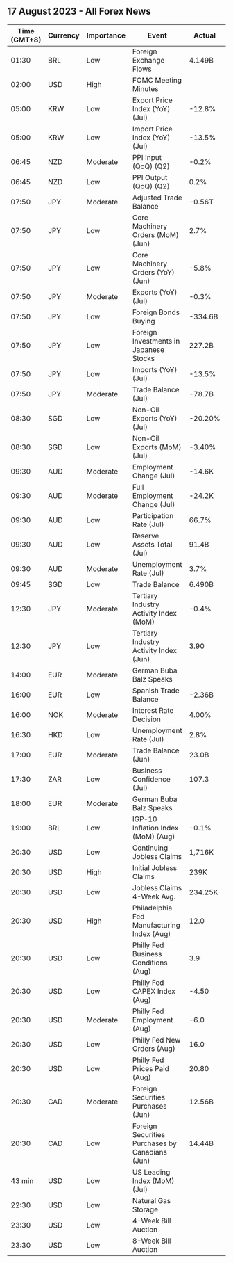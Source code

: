 ## 17 August 2023 - All Forex News

| Time (GMT+8) | Currency | Importance | Event | Actual | Forecast | Previous |
|------|----------|------------|-------|--------|----------|----------|
| 01:30 | BRL | Low | Foreign Exchange Flows | 4.149B | 2.063B | 1.923B |
| 02:00 | USD | High | FOMC Meeting Minutes |  |  |  |
| 05:00 | KRW | Low | Export Price Index (YoY) (Jul) | -12.8% | -16.5% | -15.0% |
| 05:00 | KRW | Low | Import Price Index (YoY) (Jul) | -13.5% | -20.8% | -16.1% |
| 06:45 | NZD | Moderate | PPI Input (QoQ) (Q2) | -0.2% | 0.2% | 0.0% |
| 06:45 | NZD | Low | PPI Output (QoQ) (Q2) | 0.2% | 0.7% | 0.2% |
| 07:50 | JPY | Moderate | Adjusted Trade Balance | -0.56T | -0.66T | -0.54T |
| 07:50 | JPY | Low | Core Machinery Orders (MoM) (Jun) | 2.7% | 3.6% | -7.6% |
| 07:50 | JPY | Low | Core Machinery Orders (YoY) (Jun) | -5.8% | -5.5% | -8.7% |
| 07:50 | JPY | Moderate | Exports (YoY) (Jul) | -0.3% | -0.8% | 1.5% |
| 07:50 | JPY | Low | Foreign Bonds Buying | -334.6B |  | 1,119.5B |
| 07:50 | JPY | Low | Foreign Investments in Japanese Stocks | 227.2B |  | -59.6B |
| 07:50 | JPY | Low | Imports (YoY) (Jul) | -13.5% | -14.7% | -12.9% |
| 07:50 | JPY | Moderate | Trade Balance (Jul) | -78.7B | 24.6B | 43.1B |
| 08:30 | SGD | Low | Non-Oil Exports (YoY) (Jul) | -20.20% | -16.50% | -15.60% |
| 08:30 | SGD | Low | Non-Oil Exports (MoM) (Jul) | -3.40% | 2.60% | 5.20% |
| 09:30 | AUD | Moderate | Employment Change (Jul) | -14.6K | 15.0K | 31.6K |
| 09:30 | AUD | Moderate | Full Employment Change (Jul) | -24.2K |  | 38.0K |
| 09:30 | AUD | Low | Participation Rate (Jul) | 66.7% | 66.8% | 66.8% |
| 09:30 | AUD | Low | Reserve Assets Total (Jul) | 91.4B |  | 90.5B |
| 09:30 | AUD | Moderate | Unemployment Rate (Jul) | 3.7% | 3.6% | 3.5% |
| 09:45 | SGD | Low | Trade Balance | 6.490B |  | 5.851B |
| 12:30 | JPY | Moderate | Tertiary Industry Activity Index (MoM) | -0.4% | -0.2% | 1.2% |
| 12:30 | JPY | Low | Tertiary Industry Activity Index (Jun) | 3.90 |  | -0.70 |
| 14:00 | EUR | Moderate | German Buba Balz Speaks |  |  |  |
| 16:00 | EUR | Low | Spanish Trade Balance | -2.36B | -4.31B | -3.11B |
| 16:00 | NOK | Moderate | Interest Rate Decision | 4.00% | 4.00% | 3.75% |
| 16:30 | HKD | Low | Unemployment Rate (Jul) | 2.8% | 2.8% | 2.9% |
| 17:00 | EUR | Moderate | Trade Balance (Jun) | 23.0B | 18.3B | -0.3B |
| 17:30 | ZAR | Low | Business Confidence (Jul) | 107.3 |  | 106.9 |
| 18:00 | EUR | Moderate | German Buba Balz Speaks |  |  |  |
| 19:00 | BRL | Low | IGP-10 Inflation Index (MoM) (Aug) | -0.1% |  | -1.1% |
| 20:30 | USD | Low | Continuing Jobless Claims | 1,716K | 1,700K | 1,684K |
| 20:30 | USD | High | Initial Jobless Claims | 239K | 240K | 250K |
| 20:30 | USD | Low | Jobless Claims 4-Week Avg. | 234.25K | 229.63K | 231.50K |
| 20:30 | USD | High | Philadelphia Fed Manufacturing Index (Aug) | 12.0 | -10.0 | -13.5 |
| 20:30 | USD | Low | Philly Fed Business Conditions (Aug) | 3.9 | 31.6 | 29.1 |
| 20:30 | USD | Low | Philly Fed CAPEX Index (Aug) | -4.50 | 9.20 | 8.60 |
| 20:30 | USD | Moderate | Philly Fed Employment (Aug) | -6.0 | -0.7 | -1.0 |
| 20:30 | USD | Low | Philly Fed New Orders (Aug) | 16.0 | -13.5 | -15.9 |
| 20:30 | USD | Low | Philly Fed Prices Paid (Aug) | 20.80 | 10.10 | 9.50 |
| 20:30 | CAD | Moderate | Foreign Securities Purchases (Jun) | 12.56B |  | 10.21B |
| 20:30 | CAD | Low | Foreign Securities Purchases by Canadians (Jun) | 14.44B |  | -1.71B |
| 43 min | USD | Low | US Leading Index (MoM) (Jul) |  | -0.4% | -0.7% |
| 22:30 | USD | Low | Natural Gas Storage |  | 34B | 29B |
| 23:30 | USD | Low | 4-Week Bill Auction |  |  | 5.280% |
| 23:30 | USD | Low | 8-Week Bill Auction |  |  | 5.280% |
